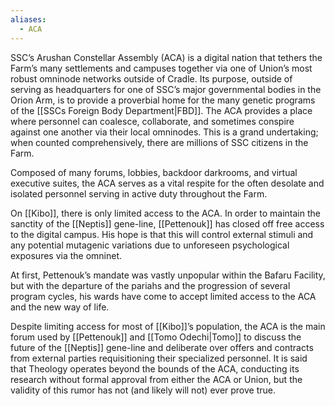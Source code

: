 ```yaml
---
aliases:
  - ACA
---
```

SSC’s Arushan Constellar Assembly (ACA) is a digital nation that tethers the Farm’s many settlements and campuses together via one of Union’s most robust omninode networks outside of Cradle. Its purpose, outside of serving as headquarters for one of SSC’s major governmental bodies in the Orion Arm, is to provide a proverbial home for the many genetic programs of the [[SSCs Foreign Body Department|FBD]]. The ACA provides a place where personnel can coalesce, collaborate, and sometimes conspire against one another via their local omninodes. This is a grand undertaking; when counted comprehensively, there are millions of SSC citizens in the Farm.

Composed of many forums, lobbies, backdoor darkrooms, and virtual executive suites, the ACA serves as a vital respite for the often desolate and isolated personnel serving in active duty throughout the Farm.

On [[Kibo]], there is only limited access to the ACA. In order to maintain the sanctity of the [[Neptis]] gene-line, [[Pettenouk]] has closed off free access to the digital campus. His hope is that this will control external stimuli and any potential mutagenic variations due to unforeseen psychological exposures via the omninet.

At first, Pettenouk’s mandate was vastly unpopular within the Bafaru Facility, but with the departure of the pariahs and the progression of several program cycles, his wards have come to accept limited access to the ACA and the new way of life.

Despite limiting access for most of [[Kibo]]’s population, the ACA is the main forum used by [[Pettenouk]] and [[Tomo Odechi|Tomo]] to discuss the future of the [[Neptis]] gene-line and deliberate over offers and contracts from external parties requisitioning their specialized personnel. It is said that Theology operates beyond the bounds of the ACA, conducting its research without formal approval from either the ACA or Union, but the validity of this rumor has not (and likely will not) ever prove true.